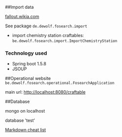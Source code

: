 ##Import data

[fallout.wikia.com](http://fallout.wikia.com)

See package `de.dewolf.fosearch.import`

* import chemistry station craftables: `be.dewolf.fosearch.import.ImportChemistryStation`


### Technology used
* Spring boot 1.5.8 
* JSOUP


##Operational website
`be.dewolf.fosearch.operational.FosearchApplication`

main url: [http://localhost:8080/craftable](http://localhost:8080/craftable)

##Database

mongo on localhost

database 'test'


[Markdown cheat list](https://github.com/adam-p/markdown-here/wiki/Markdown-Here-Cheatsheet)